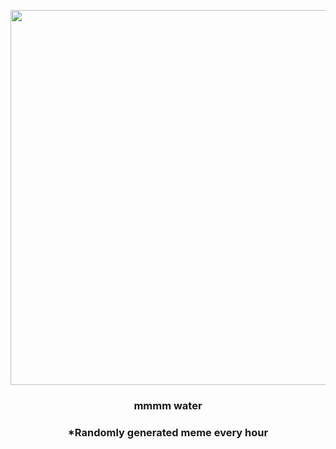 <p align="center">
        <img src="https://i.redd.it/znoe19uoqrh91.jpg" width="600" height="600">
        </p>
        <h3 align="center">mmmm water</h3>
        <h3 align="center">*Randomly generated meme every hour</h3>
    